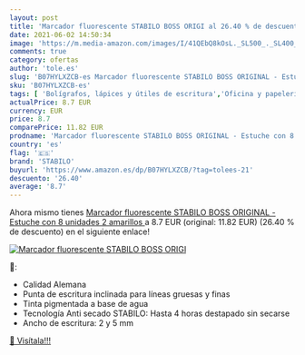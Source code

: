 ```yaml
---
layout: post
title: 'Marcador fluorescente STABILO BOSS ORIGI al 26.40 % de descuento'
date: 2021-06-02 14:50:34
image: 'https://m.media-amazon.com/images/I/41QEbQ8kOsL._SL500_._SL400_.jpg'
comments: true
category: ofertas
author: 'tole.es'
slug: 'B07HYLXZCB-es Marcador fluorescente STABILO BOSS ORIGINAL - Estuche con...'
sku: 'B07HYLXZCB-es'
tags: [ 'Bolígrafos, lápices y útiles de escritura','Oficina y papelería','Rotuladores y subrayadores','Subrayadores','stabilo', ]
actualPrice: 8.7 EUR
currency: EUR
price: 8.7
comparePrice: 11.82 EUR
prodname: 'Marcador fluorescente STABILO BOSS ORIGINAL - Estuche con 8 unidades  2 amarillos '
country: 'es'
flag: '🇪🇸'
brand: 'STABILO'
buyurl: 'https://www.amazon.es/dp/B07HYLXZCB/?tag=tolees-21'
descuento: '26.40'
average: '8.7'
---
```


Ahora mismo tienes [Marcador fluorescente STABILO BOSS ORIGINAL - Estuche con 8 unidades  2 amarillos ](https://www.amazon.es/dp/B07HYLXZCB/?tag=tolees-21) a 8.7 EUR (original: 11.82 EUR) (26.40 %  de descuento) en el siguiente enlace!

[![Marcador fluorescente STABILO BOSS ORIGI](https://m.media-amazon.com/images/I/41QEbQ8kOsL._SL500_._SL400_.jpg)](https://www.amazon.es/dp/B07HYLXZCB/?tag=tolees-21)

🔎:

- Calidad Alemana
- Punta de escritura inclinada para líneas gruesas y finas
- Tinta pigmentada a base de agua
- Tecnología Anti secado STABILO: Hasta 4 horas destapado sin secarse
- Ancho de escritura: 2 y 5 mm

[🛒 Visítala!!!](https://www.amazon.es/dp/B07HYLXZCB/?tag=tolees-21)
